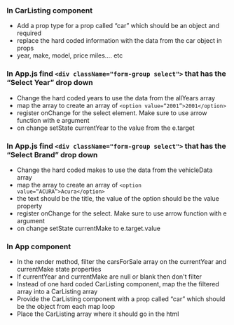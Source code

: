 
### In CarListing component
* Add a prop type for a prop called “car” which should be an object and required
* replace the hard coded information with the data from the car object in props
* year, make, model, price miles…. etc

### In App.js find `<div className="form-group select">` that has the “Select Year” drop down
* Change the hard coded years to use the data from the allYears array
* map the array to create an array of `<option value=“2001”>2001</option>`
* register onChange for the select element. Make sure to use arrow function with e argument
* on change setState currentYear to the value from the e.target


### In App.js find `<div className="form-group select">` that has the “Select Brand” drop down
* Change the hard coded makes to use the data from the vehicleData array
* map the array to create an array of `<option value=“ACURA”>Acura</option>`
* the text should be the title, the value of the option should be the value property
* register onChange for the select. Make sure to use arrow function with e argument
* on change setState currentMake to e.target.value

### In App component
* In the render method, filter the carsForSale array on the currentYear and currentMake state properties
* If currentYear and currentMake are null or blank then don't filter
* Instead of one hard coded CarListing component, map the the filtered array into a CarListing array
* Provide the CarListing component with a prop called “car” which should be the object from each map loop
* Place the CarListing array where it should go in the html
